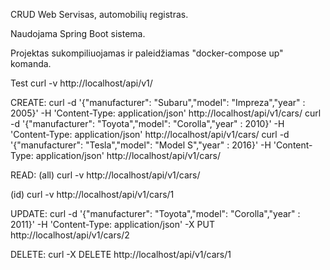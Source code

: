 CRUD Web Servisas, automobilių registras.

Naudojama Spring Boot sistema.

Projektas sukompiliuojamas ir paleidžiamas "docker-compose up" komanda.

Test
curl -v http://localhost/api/v1/

CREATE:
curl -d '{"manufacturer": "Subaru","model": "Impreza","year" : 2005}' -H 'Content-Type: application/json' http://localhost/api/v1/cars/
curl -d '{"manufacturer": "Toyota","model": "Corolla","year" : 2010}' -H 'Content-Type: application/json' http://localhost/api/v1/cars/
curl -d '{"manufacturer": "Tesla","model": "Model S","year" : 2016}' -H 'Content-Type: application/json' http://localhost/api/v1/cars/

READ:
(all)
curl -v http://localhost/api/v1/cars/

(id)
curl -v http://localhost/api/v1/cars/1

UPDATE:
curl -d '{"manufacturer": "Toyota","model": "Corolla","year" : 2011}' -H 'Content-Type: application/json' -X PUT http://localhost/api/v1/cars/2

DELETE:
curl -X DELETE http://localhost/api/v1/cars/1

